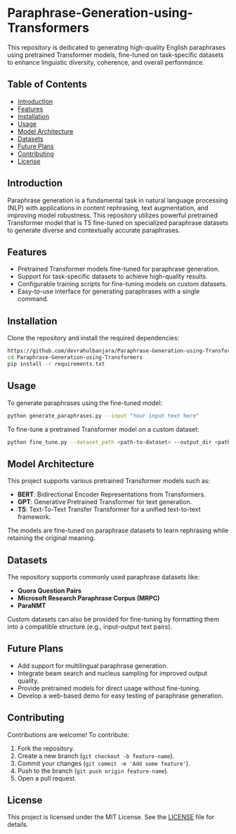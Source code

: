 # Paraphrase-Generation-using-Transformers

This repository is dedicated to generating high-quality English paraphrases using pretrained Transformer models, fine-tuned on task-specific datasets to enhance linguistic diversity, coherence, and overall performance.

## Table of Contents

- [Introduction](#introduction)
- [Features](#features)
- [Installation](#installation)
- [Usage](#usage)
- [Model Architecture](#model-architecture)
- [Datasets](#datasets)
- [Future Plans](#future-plans)
- [Contributing](#contributing)
- [License](#license)

## Introduction

Paraphrase generation is a fundamental task in natural language processing (NLP) with applications in content rephrasing, text augmentation, and improving model robustness. This repository utilizes powerful pretrained Transformer model that is T5 fine-tuned on specialized paraphrase datasets to generate diverse and contextually accurate paraphrases.

## Features

- Pretrained Transformer models fine-tuned for paraphrase generation.
- Support for task-specific datasets to achieve high-quality results.
- Configurable training scripts for fine-tuning models on custom datasets.
- Easy-to-use interface for generating paraphrases with a single command.

## Installation

Clone the repository and install the required dependencies:

```bash
https://github.com/devrahulbanjara/Paraphrase-Generation-using-Transformers
cd Paraphrase-Generation-using-Transformers
pip install -r requirements.txt
```

## Usage

To generate paraphrases using the fine-tuned model:

```bash
python generate_paraphrases.py --input "Your input text here"
```

To fine-tune a pretrained Transformer model on a custom dataset:

```bash
python fine_tune.py --dataset_path <path-to-dataset> --output_dir <path-to-save-model>
```

## Model Architecture

This project supports various pretrained Transformer models such as:

- **BERT**: Bidirectional Encoder Representations from Transformers.
- **GPT**: Generative Pretrained Transformer for text generation.
- **T5**: Text-To-Text Transfer Transformer for a unified text-to-text framework.

The models are fine-tuned on paraphrase datasets to learn rephrasing while retaining the original meaning.

## Datasets

The repository supports commonly used paraphrase datasets like:

- **Quora Question Pairs**
- **Microsoft Research Paraphrase Corpus (MRPC)**
- **ParaNMT**

Custom datasets can also be provided for fine-tuning by formatting them into a compatible structure (e.g., input-output text pairs).

## Future Plans

- Add support for multilingual paraphrase generation.
- Integrate beam search and nucleus sampling for improved output quality.
- Provide pretrained models for direct usage without fine-tuning.
- Develop a web-based demo for easy testing of paraphrase generation.

## Contributing

Contributions are welcome! To contribute:

1. Fork the repository.
2. Create a new branch (`git checkout -b feature-name`).
3. Commit your changes (`git commit -m 'Add some feature'`).
4. Push to the branch (`git push origin feature-name`).
5. Open a pull request.

## License

This project is licensed under the MIT License. See the [LICENSE](LICENSE) file for details.
